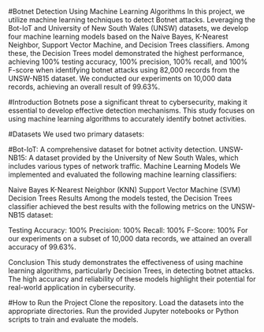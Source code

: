 #Botnet Detection Using Machine Learning Algorithms
In this project, we utilize machine learning techniques to detect Botnet attacks. Leveraging the Bot-IoT and University of New South Wales (UNSW) datasets, we develop four machine learning models based on the Naive Bayes, K-Nearest Neighbor, Support Vector Machine, and Decision Trees classifiers. Among these, the Decision Trees model demonstrated the highest performance, achieving 100% testing accuracy, 100% precision, 100% recall, and 100% F-score when identifying botnet attacks using 82,000 records from the UNSW-NB15 dataset. We conducted our experiments on 10,000 data records, achieving an overall result of 99.63%.

#Introduction
Botnets pose a significant threat to cybersecurity, making it essential to develop effective detection mechanisms. This study focuses on using machine learning algorithms to accurately identify botnet activities.

#Datasets
We used two primary datasets:

#Bot-IoT: A comprehensive dataset for botnet activity detection.
UNSW-NB15: A dataset provided by the University of New South Wales, which includes various types of network traffic.
Machine Learning Models
We implemented and evaluated the following machine learning classifiers:

Naive Bayes
K-Nearest Neighbor (KNN)
Support Vector Machine (SVM)
Decision Trees
Results
Among the models tested, the Decision Trees classifier achieved the best results with the following metrics on the UNSW-NB15 dataset:

Testing Accuracy: 100%
Precision: 100%
Recall: 100%
F-Score: 100%
For our experiments on a subset of 10,000 data records, we attained an overall accuracy of 99.63%.

Conclusion
This study demonstrates the effectiveness of using machine learning algorithms, particularly Decision Trees, in detecting botnet attacks. The high accuracy and reliability of these models highlight their potential for real-world application in cybersecurity.

#How to Run the Project
Clone the repository.
Load the datasets into the appropriate directories.
Run the provided Jupyter notebooks or Python scripts to train and evaluate the models.
